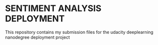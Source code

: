 # SENTIMENT ANALYSIS DEPLOYMENT

This repository contains my submission files for the udacity deeplearning nanodegree deployment project